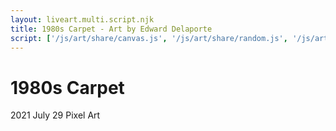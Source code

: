```yaml
---
layout: liveart.multi.script.njk
title: 1980s Carpet - Art by Edward Delaporte
script: ['/js/art/share/canvas.js', '/js/art/share/random.js', '/js/art/80s_carpet.js']
---
```


# 1980s Carpet
2021 July 29 Pixel Art